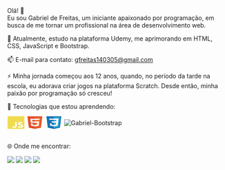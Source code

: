Olá! 👋 <br>
Eu sou Gabriel de Freitas, um iniciante apaixonado por programação, em busca de me tornar um profissional na área de desenvolvimento web.

🌱 Atualmente, estudo na plataforma Udemy, me aprimorando em HTML, CSS, JavaScript e Bootstrap.

📫 E-mail para contato: gfreitas140305@gmail.com

⚡ Minha jornada começou aos 12 anos, quando, no período da tarde na escola, eu adorava criar jogos na plataforma Scratch. Desde então, minha paixão por programação só cresceu!

🚀 Tecnologias que estou aprendendo:
<div style="display: inline_block">
<img align="center" alt="Gabriel-Js" height="30" width="40" src="https://raw.githubusercontent.com/devicons/devicon/master/icons/javascript/javascript-plain.svg"> 
<img align="center" alt="Gabriel-HTML" height="30" width="40" src="https://raw.githubusercontent.com/devicons/devicon/master/icons/html5/html5-original.svg"> <img align="center" alt="Gabriel-CSS" height="30" width="40" src="https://raw.githubusercontent.com/devicons/devicon/master/icons/css3/css3-original.svg"> 
<img align="center" alt="Gabriel-Bootstrap" height="30" width="40" src="https://cdn.jsdelivr.net/gh/devicons/devicon@latest/icons/bootstrap/bootstrap-original-wordmark.svg" /> </div> <br>

🌐 Onde me encontrar: <br>
<div> 
<a href="https://www.instagram.com/biel_freitasd/" target="_blank"><img src="https://img.shields.io/badge/-Instagram-%23E4405F?style=for-the-badge&logo=instagram&logoColor=white" target="_blank"></a>
<a href="https://https://youtube.com/@artedofrontend?si=zEDRYuk2b1s3_kWM" target="_blank"><img src="https://img.shields.io/badge/YouTube-FF0000?style=for-the-badge&logo=youtube&logoColor=white" target="_blank"></a>
<a href="https://www.linkedin.com/in/gabriel-freitas-0a76a2252/" target="_blank"><img src="https://img.shields.io/badge/-LinkedIn-%230077B5?style=for-the-badge&logo=linkedin&logoColor=white" target="_blank"></a>
<a href="https://wa.me/5511992049338" target="_blank"><img src="https://img.shields.io/badge/WhatsApp-25D366?style=for-the-badge&logo=whatsapp&logoColor=white" target="_blank"></a> </div>
